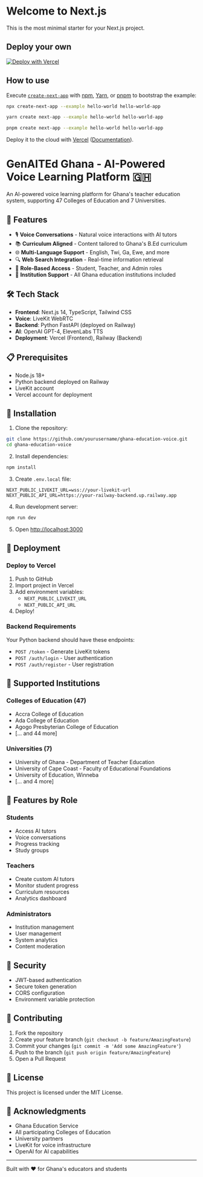 # Welcome to Next.js

This is the most minimal starter for your Next.js project.

## Deploy your own

[![Deploy with Vercel](https://vercel.com/button)](https://vercel.com/new/clone?repository-url=https://github.com/vercel/next.js/tree/canary/examples/hello-world&project-name=hello-world&repository-name=hello-world)

## How to use

Execute [`create-next-app`](https://github.com/vercel/next.js/tree/canary/packages/create-next-app) with [npm](https://docs.npmjs.com/cli/init), [Yarn](https://yarnpkg.com/lang/en/docs/cli/create/), or [pnpm](https://pnpm.io) to bootstrap the example:

```bash
npx create-next-app --example hello-world hello-world-app
```

```bash
yarn create next-app --example hello-world hello-world-app
```

```bash
pnpm create next-app --example hello-world hello-world-app
```

Deploy it to the cloud with [Vercel](https://vercel.com/new?utm_source=github&utm_medium=readme&utm_campaign=next-example) ([Documentation](https://nextjs.org/docs/deployment)).

# GenAITEd Ghana - AI-Powered Voice Learning Platform 🇬🇭

An AI-powered voice learning platform for Ghana's teacher education system, supporting 47 Colleges of Education and 7 Universities.

## 🚀 Features

- 🎙️ **Voice Conversations** - Natural voice interactions with AI tutors
- 📚 **Curriculum Aligned** - Content tailored to Ghana's B.Ed curriculum
- 🌐 **Multi-Language Support** - English, Twi, Ga, Ewe, and more
- 🔍 **Web Search Integration** - Real-time information retrieval
- 👥 **Role-Based Access** - Student, Teacher, and Admin roles
- 🏫 **Institution Support** - All Ghana education institutions included

## 🛠️ Tech Stack

- **Frontend**: Next.js 14, TypeScript, Tailwind CSS
- **Voice**: LiveKit WebRTC
- **Backend**: Python FastAPI (deployed on Railway)
- **AI**: OpenAI GPT-4, ElevenLabs TTS
- **Deployment**: Vercel (Frontend), Railway (Backend)

## 📋 Prerequisites

- Node.js 18+ 
- Python backend deployed on Railway
- LiveKit account
- Vercel account for deployment

## 🔧 Installation

1. Clone the repository:
```bash
git clone https://github.com/yourusername/ghana-education-voice.git
cd ghana-education-voice
```

2. Install dependencies:
```bash
npm install
```

3. Create `.env.local` file:
```env
NEXT_PUBLIC_LIVEKIT_URL=wss://your-livekit-url
NEXT_PUBLIC_API_URL=https://your-railway-backend.up.railway.app
```

4. Run development server:
```bash
npm run dev
```

5. Open [http://localhost:3000](http://localhost:3000)

## 🚀 Deployment

### Deploy to Vercel

1. Push to GitHub
2. Import project in Vercel
3. Add environment variables:
   - `NEXT_PUBLIC_LIVEKIT_URL`
   - `NEXT_PUBLIC_API_URL`
4. Deploy!

### Backend Requirements

Your Python backend should have these endpoints:
- `POST /token` - Generate LiveKit tokens
- `POST /auth/login` - User authentication
- `POST /auth/register` - User registration

## 🏫 Supported Institutions

### Colleges of Education (47)
- Accra College of Education
- Ada College of Education
- Agogo Presbyterian College of Education
- [... and 44 more]

### Universities (7)
- University of Ghana - Department of Teacher Education
- University of Cape Coast - Faculty of Educational Foundations
- University of Education, Winneba
- [... and 4 more]

## 📱 Features by Role

### Students
- Access AI tutors
- Voice conversations
- Progress tracking
- Study groups

### Teachers
- Create custom AI tutors
- Monitor student progress
- Curriculum resources
- Analytics dashboard

### Administrators
- Institution management
- User management
- System analytics
- Content moderation

## 🔐 Security

- JWT-based authentication
- Secure token generation
- CORS configuration
- Environment variable protection

## 🤝 Contributing

1. Fork the repository
2. Create your feature branch (`git checkout -b feature/AmazingFeature`)
3. Commit your changes (`git commit -m 'Add some AmazingFeature'`)
4. Push to the branch (`git push origin feature/AmazingFeature`)
5. Open a Pull Request

## 📄 License

This project is licensed under the MIT License.

## 🙏 Acknowledgments

- Ghana Education Service
- All participating Colleges of Education
- University partners
- LiveKit for voice infrastructure
- OpenAI for AI capabilities

---

Built with ❤️ for Ghana's educators and students
